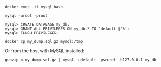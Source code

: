 ```
docker exec -it mysql bash
```

```
mysql -uroot -proot
```

```
mysql> CREATE DATABASE my_db;
mysql> GRANT ALL PRIVILEGES ON my_db.* TO 'default'@'%';
mysql> FLUSH PRIVILEGES;
```

```
docker cp my_dump.sql.gz mysql:/tmp
```

Or from the host with MySQL installed:

```
gunzip < my_dump.sql.gz | mysql -udefault -psecret -h127.0.0.1 my_db
```


